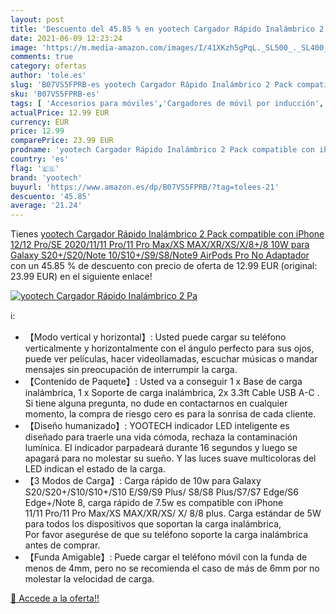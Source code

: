 ```yaml
---
layout: post
title: 'Descuento del 45.85 % en yootech Cargador Rápido Inalámbrico 2 Pa'
date: 2021-06-09 12:23:24
image: 'https://m.media-amazon.com/images/I/41XKzh5gPqL._SL500_._SL400_.jpg'
comments: true
category: ofertas
author: 'tole.es'
slug: 'B07VS5FPRB-es yootech Cargador Rápido Inalámbrico 2 Pack compatible con...'
sku: 'B07VS5FPRB-es'
tags: [ 'Accesorios para móviles','Cargadores de móvil por inducción','Cargadores para móviles','Comunicación móvil y accesorios','Electrónica','iphone','yootech', ]
actualPrice: 12.99 EUR
currency: EUR
price: 12.99
comparePrice: 23.99 EUR
prodname: 'yootech Cargador Rápido Inalámbrico 2 Pack compatible con iPhone 12/12 Pro/SE 2020/11/11 Pro/11 Pro Max/XS MAX/XR/XS/X/8+/8 10W para Galaxy S20+/S20/Note 10/S10+/S9/S8/Note9  AirPods Pro No Adaptador '
country: 'es'
flag: '🇪🇸'
brand: 'yootech'
buyurl: 'https://www.amazon.es/dp/B07VS5FPRB/?tag=tolees-21'
descuento: '45.85'
average: '21.24'
---
```


Tienes [yootech Cargador Rápido Inalámbrico 2 Pack compatible con iPhone 12/12 Pro/SE 2020/11/11 Pro/11 Pro Max/XS MAX/XR/XS/X/8+/8 10W para Galaxy S20+/S20/Note 10/S10+/S9/S8/Note9  AirPods Pro No Adaptador ](https://www.amazon.es/dp/B07VS5FPRB/?tag=tolees-21) con un 45.85 % de descuento con precio de oferta de 12.99 EUR (original: 23.99 EUR) en el siguiente enlace!

[![yootech Cargador Rápido Inalámbrico 2 Pa](https://m.media-amazon.com/images/I/41XKzh5gPqL._SL500_._SL400_.jpg)](https://www.amazon.es/dp/B07VS5FPRB/?tag=tolees-21)

ℹ️:

- 【Modo vertical y horizontal】: Usted puede cargar su teléfono verticalmente y horizontalmente con el ángulo perfecto para sus ojos, puede ver películas, hacer videollamadas, escuchar músicas o mandar mensajes sin preocupación de interrumpir la carga.
- 【Contenido de Paquete】: Usted va a conseguir 1 x Base de carga inalámbrica, 1 x Soporte de carga inalámbrica, 2x 3.3ft Cable USB A-C . Si tiene alguna pregunta, no dude en contactarnos en cualquier momento, la compra de riesgo cero es para la sonrisa de cada cliente.
- 【Diseño humanizado】: YOOTECH indicador LED inteligente es diseñado para traerle una vida cómoda, rechaza la contaminación lumínica. El indicador parpadeará durante 16 segundos y luego se apagará para no molestar su sueño. Y las luces suave multicoloras del LED indican el estado de la carga.
- 【3 Modos de Carga】: Carga rápido de 10w para Galaxy S20/S20+/S10/S10+/S10 E/S9/S9 Plus/ S8/S8 Plus/S7/S7 Edge/S6 Edge+/Note 8, carga rápido de 7.5w es compatible con iPhone 11/11 Pro/11 Pro Max/XS MAX/XR/XS/ X/ 8/8 plus. Carga estándar de 5W para todos los dispositivos que soportan la carga inalámbrica, Por favor asegurése de que su teléfono soporte la carga inalámbrica antes de comprar.
- 【Funda Amigable】: Puede cargar el teléfono móvil con la funda de menos de 4mm, pero no se recomienda el caso de más de 6mm por no molestar la velocidad de carga.

[🛒 Accede a la oferta!!](https://www.amazon.es/dp/B07VS5FPRB/?tag=tolees-21)
